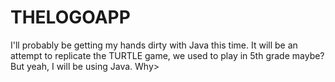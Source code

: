 # THELOGOAPP
I'll probably be getting my hands dirty with Java this time. It will be an attempt to replicate the TURTLE game, we used to play in 5th grade maybe? But yeah, I will be using Java. Why>
